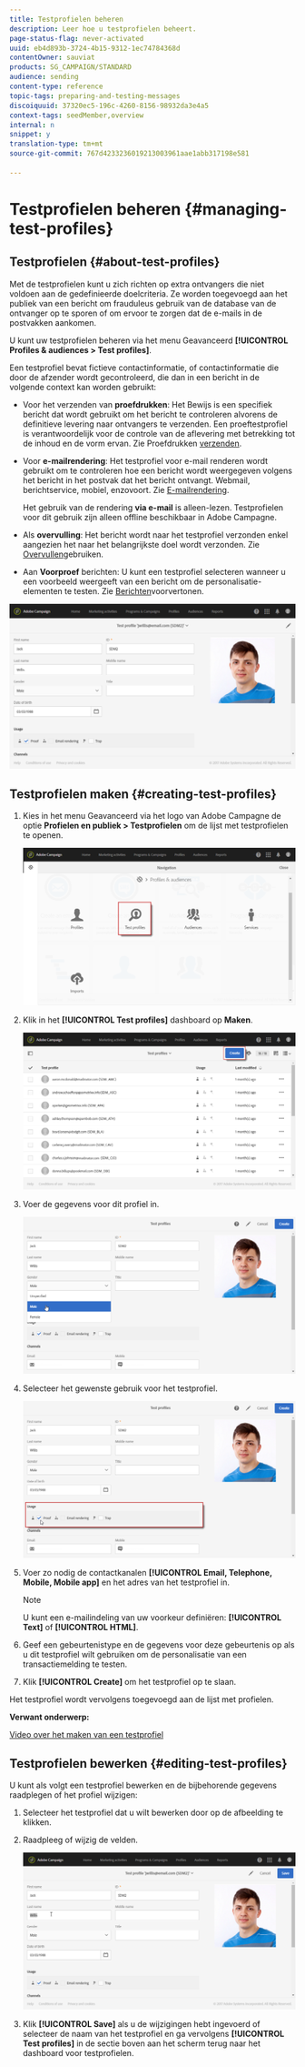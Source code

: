 ```yaml
---
title: Testprofielen beheren
description: Leer hoe u testprofielen beheert.
page-status-flag: never-activated
uuid: eb4d893b-3724-4b15-9312-1ec74784368d
contentOwner: sauviat
products: SG_CAMPAIGN/STANDARD
audience: sending
content-type: reference
topic-tags: preparing-and-testing-messages
discoiquuid: 37320ec5-196c-4260-8156-98932da3e4a5
context-tags: seedMember,overview
internal: n
snippet: y
translation-type: tm+mt
source-git-commit: 767d4233236019213003961aae1abb317198e581

---
```



# Testprofielen beheren {#managing-test-profiles}

## Testprofielen {#about-test-profiles}

Met de testprofielen kunt u zich richten op extra ontvangers die niet voldoen aan de gedefinieerde doelcriteria. Ze worden toegevoegd aan het publiek van een bericht om frauduleus gebruik van de database van de ontvanger op te sporen of om ervoor te zorgen dat de e-mails in de postvakken aankomen.

U kunt uw testprofielen beheren via het menu Geavanceerd **[!UICONTROL Profiles & audiences > Test profiles]**.

Een testprofiel bevat fictieve contactinformatie, of contactinformatie die door de afzender wordt gecontroleerd, die dan in een bericht in de volgende context kan worden gebruikt:

* Voor het verzenden van **proefdrukken**: Het Bewijs is een specifiek bericht dat wordt gebruikt om het bericht te controleren alvorens de definitieve levering naar ontvangers te verzenden. Een proeftestprofiel is verantwoordelijk voor de controle van de aflevering met betrekking tot de inhoud en de vorm ervan. Zie Proefdrukken [verzenden](../../sending/using/sending-proofs.md).
* Voor **e-mailrendering**: Het testprofiel voor e-mail renderen wordt gebruikt om te controleren hoe een bericht wordt weergegeven volgens het bericht in het postvak dat het bericht ontvangt. Webmail, berichtservice, mobiel, enzovoort. Zie [E-mailrendering](../../sending/using/email-rendering.md).

   Het gebruik van de rendering **via e-mail** is alleen-lezen. Testprofielen voor dit gebruik zijn alleen offline beschikbaar in Adobe Campagne.

* Als **overvulling**: Het bericht wordt naar het testprofiel verzonden enkel aangezien het naar het belangrijkste doel wordt verzonden. Zie [Overvullen](../../sending/using/using-traps.md)gebruiken.
* Aan **Voorproef** berichten: U kunt een testprofiel selecteren wanneer u een voorbeeld weergeeft van een bericht om de personalisatie-elementen te testen. Zie [Berichten](/help/sending/using/previewing-messages.md)voorvertonen.

![](assets/test_profile.png)

## Testprofielen maken {#creating-test-profiles}

1. Kies in het menu Geavanceerd via het logo van Adobe Campagne de optie **Profielen en publiek > Testprofielen** om de lijst met testprofielen te openen.

   ![](assets/test_profile_creation_1.png)

1. Klik in het **[!UICONTROL Test profiles]** dashboard op **Maken**.

   ![](assets/test_profile_creation_2.png)

1. Voer de gegevens voor dit profiel in.

   ![](assets/test_profile_creation_3.png)

1. Selecteer het gewenste gebruik voor het testprofiel.

   ![](assets/test_profile_creation_4.png)

1. Voer zo nodig de contactkanalen **[!UICONTROL Email, Telephone, Mobile, Mobile app]** en het adres van het testprofiel in.

   >[!NOTE]
   >
   >U kunt een e-mailindeling van uw voorkeur definiëren: **[!UICONTROL Text]** of **[!UICONTROL HTML]**.

1. Geef een gebeurtenistype en de gegevens voor deze gebeurtenis op als u dit testprofiel wilt gebruiken om de personalisatie van een transactiemelding te testen.
1. Klik **[!UICONTROL Create]** om het testprofiel op te slaan.

Het testprofiel wordt vervolgens toegevoegd aan de lijst met profielen.

**Verwant onderwerp:**

[Video over het maken van een testprofiel](https://docs.adobe.com/content/help/en/campaign-learn/campaign-standard-tutorials/profiles-and-audiences/test-profiles.html)

## Testprofielen bewerken {#editing-test-profiles}

U kunt als volgt een testprofiel bewerken en de bijbehorende gegevens raadplegen of het profiel wijzigen:

1. Selecteer het testprofiel dat u wilt bewerken door op de afbeelding te klikken.
1. Raadpleeg of wijzig de velden.

   ![](assets/test_profile_edit.png)

1. Klik **[!UICONTROL Save]** als u de wijzigingen hebt ingevoerd of selecteer de naam van het testprofiel en ga vervolgens **[!UICONTROL Test profiles]** in de sectie boven aan het scherm terug naar het dashboard voor testprofielen.

